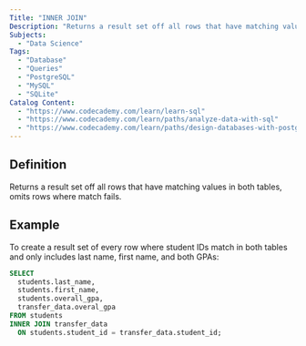 ```yaml
---
Title: "INNER JOIN"
Description: "Returns a result set off all rows that have matching values in both tables, omits rows where match fails."
Subjects:
  - "Data Science"
Tags:
  - "Database"
  - "Queries"
  - "PostgreSQL"
  - "MySQL"
  - "SQLite"
Catalog Content:
  - "https://www.codecademy.com/learn/learn-sql"
  - "https://www.codecademy.com/learn/paths/analyze-data-with-sql"
  - "https://www.codecademy.com/learn/paths/design-databases-with-postgresql"
---
```


## Definition 

Returns a result set off all rows that have matching values in both tables, omits rows where match fails.

## Example

To create a result set of every row where student IDs match in both tables and only includes last name, first name, and both GPAs:

```sql
SELECT
  students.last_name,
  students.first_name,
  students.overall_gpa,
  transfer_data.overal_gpa
FROM students
INNER JOIN transfer_data 
  ON students.student_id = transfer_data.student_id;
```
